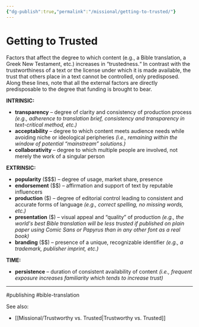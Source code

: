 ```yaml
---
{"dg-publish":true,"permalink":"/missional/getting-to-trusted/"}
---
```


# Getting to Trusted


Factors that affect the degree to which content (e.g., a Bible translation, a Greek New Testament, etc.) increases in “trustedness.“ In contrast with the trustworthiness of a text or the license under which it is made available, the trust that others place in a text cannot be controlled, only predisposed. Along these lines, note that all the external factors are directly predisposable to the degree that funding is brought to bear.

**INTRINSIC:**
- **transparency** – degree of clarity and consistency of production process *(e.g., adherence to translation brief, consistency and transparency in text-critical method, etc.)*
- **acceptability** – degree to which content meets audience needs while avoiding niche or ideological peripheries *(i.e., remaining within the window of potential “mainstream” solutions.)*  
- **collaborativity** – degree to which multiple people are involved, not merely the work of a singular person

**EXTRINSIC:**
- **popularity** (\$\$\$) – degree of usage, market share, presence
- **endorsement** (\$\$) – affirmation and support of text by reputable influencers
- **production** (\$) – degree of editorial control leading to consistent and accurate forms of language *(e.g., correct spelling, no missing words, etc.)*
- **presentation** (\$) – visual appeal and “quality” of production *(e.g., the world's best Bible translation will be less trusted if published on plain paper using Comic Sans or Papyrus than in any other font as a real book)*
- **branding** (\$\$) – presence of a unique, recognizable identifier *(e.g., a trademark, publisher imprint, etc.)*

**TIME:**
- **persistence** – duration of consistent availability of content *(i.e., frequent exposure increases familiarity which tends to increase trust)*

---
#publishing #bible-translation

See also:
- [[Missional/Trustworthy vs. Trusted\|Trustworthy vs. Trusted]]

